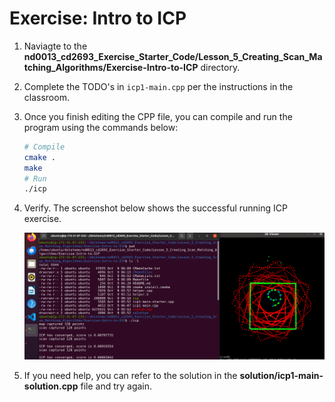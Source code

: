 # Exercise: Intro to ICP

1. Naviagte to the **nd0013_cd2693_Exercise_Starter_Code/Lesson_5_Creating_Scan_Matching_Algorithms/Exercise-Intro-to-ICP** directory. 


2. Complete the TODO's in `icp1-main.cpp` per the instructions in the classroom. 


3. Once you finish editing the CPP file, you can compile and run the program using the commands below: 
    ```bash
    # Compile
    cmake .
    make
    # Run
    ./icp
    ```

4. Verify. The screenshot below shows the successful running ICP exercise.

    ![A screenshot of successful running ICP exercise.](../../assets/L5_1.png)


5. If you need help, you can refer to the solution in the **solution/icp1-main-solution.cpp** file and try again. 